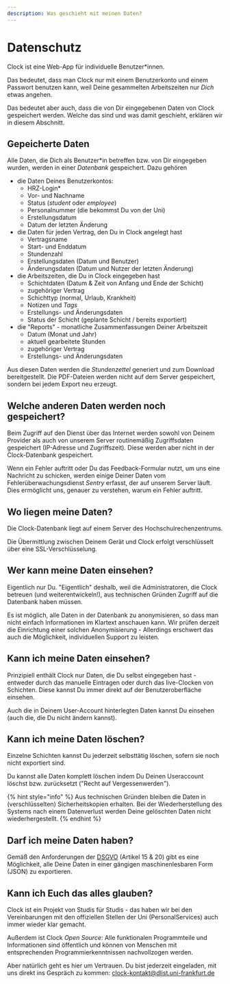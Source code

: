 ```yaml
---
description: Was geschieht mit meinen Daten?
---
```


# Datenschutz

Clock ist eine Web-App für individuelle Benutzer\*innen.

Das bedeutet, dass man Clock nur mit einem Benutzerkonto und einem Passwort benutzen kann, weil Deine gesammelten Arbeitszeiten nur _Dich_ etwas angehen.

Das bedeutet aber auch, dass die von Dir eingegebenen Daten von Clock gespeichert werden. Welche das sind und was damit geschieht, erklären wir in diesem Abschnitt.

## Gepeicherte Daten

Alle Daten, die Dich als Benutzer\*in betreffen bzw. von Dir eingegeben wurden, werden in einer _Datenbank_ gespeichert. Dazu gehören

* die Daten Deines Benutzerkontos:
  * HRZ-Login\*
  * Vor- und Nachname
  * Status \(_student_ oder _employee_\)
  * Personalnummer \(die bekommst Du von der Uni\)
  * Erstellungsdatum
  * Datum der letzten Änderung
* die Daten für jeden Vertrag, den Du in Clock angelegt hast
  * Vertragsname
  * Start- und Enddatum
  * Stundenzahl
  * Erstellungsdaten \(Datum und Benutzer\)
  * Änderungsdaten \(Datum und Nutzer der letzten Änderung\)
* die Arbeitszeiten, die Du in Clock eingegeben hast
  * Schichtdaten \(Datum & Zeit von Anfang und Ende der Schicht\)
  * zugehöriger Vertrag
  * Schichttyp \(normal, Urlaub, Krankheit\)
  * Notizen und _Tags_
  * Erstellungs- und Änderungsdaten
  * Status der Schicht \(geplante Schicht / bereits exportiert\)
* die "Reports" - monatliche Zusammenfassungen Deiner Arbeitszeit
  * Datum \(Monat und Jahr\)
  * aktuell gearbeitete Stunden
  * zugehöriger Vertrag
  * Erstellungs- und Änderungsdaten

Aus diesen Daten werden die _Stundenzettel_ generiert und zum Download bereitgestellt. Die PDF-Dateien werden nicht auf dem Server gespeichert, sondern bei jedem Export neu erzeugt.

## Welche anderen Daten werden noch gespeichert?

Beim Zugriff auf den Dienst über das Internet werden sowohl von Deinem Provider als auch von unserem Server routinemäßig Zugriffsdaten gespeichert \(IP-Adresse und Zugriffszeit\). Diese werden aber nicht in der Clock-Datenbank gespeichert.

Wenn ein Fehler auftritt oder Du das Feedback-Formular nutzt, um uns eine Nachricht zu schicken, werden einige Deiner Daten vom Fehlerüberwachungsdienst _Sentry_ erfasst, der auf unserem Server läuft. Dies ermöglicht uns, genauer zu verstehen, warum ein Fehler auftritt.

## Wo liegen meine Daten?

Die Clock-Datenbank liegt auf einem Server des Hochschulrechenzentrums.

Die Übermittlung zwischen Deinem Gerät und Clock erfolgt verschlüsselt über eine SSL-Verschlüsselung.

## Wer kann meine Daten einsehen?

Eigentlich nur Du. "Eigentlich" deshalb, weil die Administratoren, die Clock betreuen \(und weiterentwickeln!\), aus technischen Gründen Zugriff auf die Datenbank haben müssen.

Es ist möglich, alle Daten in der Datenbank zu anonymisieren, so dass man nicht einfach Informationen im Klartext anschauen kann. Wir prüfen derzeit die Einrichtung einer solchen Anonymisierung - Allerdings erschwert das auch die Möglichkeit, individuellen Support zu leisten.

## Kann ich meine Daten einsehen?

Prinzipiell enthält Clock nur Daten, die Du selbst eingegeben hast - entweder durch das manuelle Eintragen oder durch das live-Clocken von Schichten. Diese kannst Du immer direkt auf der Benutzeroberfläche einsehen.

Auch die in Deinem User-Account hinterlegten Daten kannst Du einsehen \(auch die, die Du nicht ändern kannst\).

## Kann ich meine Daten löschen?

Einzelne Schichten kannst Du jederzeit selbsttätig löschen, sofern sie noch nicht exportiert sind.

Du kannst alle Daten komplett löschen indem Du Deinen Useraccount löschst bzw. zurücksetzt \("Recht auf Vergessenwerden"\).

{% hint style="info" %}
Aus technischen Gründen bleiben die Daten in \(verschlüsselten\) Sicherheitskopien erhalten. Bei der Wiederherstellung des Systems nach einem Datenverlust werden Deine gelöschten Daten nicht wiederhergestellt.
{% endhint %}

## Darf ich meine Daten haben?

Gemäß den Anforderungen der [DSGVO](https://dsgvo-gesetz.de) \(Artikel 15 & 20\) gibt es eine Möglichkeit, alle Deine Daten in einer gängigen maschinenlesbaren Form \(JSON\) zu exportieren.

## Kann ich Euch das alles glauben?

Clock ist ein Projekt von Studis für Studis - das haben wir bei den Vereinbarungen mit den offiziellen Stellen der Uni \(PersonalServices\) auch immer wieder klar gemacht.

Außerdem ist Clock _Open Source_: Alle funktionalen Programmteile und Informationen sind öffentlich und können von Menschen mit entsprechenden Programmierkenntnissen nachvollzogen werden.

Aber natürlich geht es hier um Vertrauen. Du bist jederzeit eingeladen, mit uns direkt ins Gespräch zu kommen: clock-kontakt@dlist.uni-frankfurt.de

